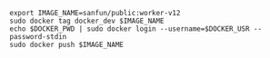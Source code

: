 

    export IMAGE_NAME=sanfun/public:worker-v12
    sudo docker tag docker_dev $IMAGE_NAME
    echo $DOCKER_PWD | sudo docker login --username=$DOCKER_USR --password-stdin
    sudo docker push $IMAGE_NAME
